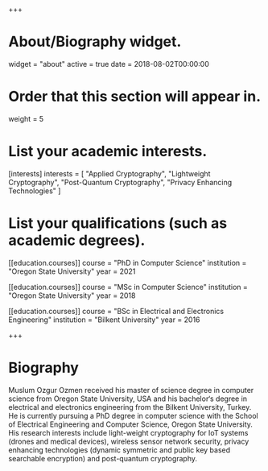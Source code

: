 +++
# About/Biography widget.
widget = "about"
active = true
date = 2018-08-02T00:00:00

# Order that this section will appear in.
weight = 5

# List your academic interests.
[interests]
  interests = [
    "Applied Cryptography",
    "Lightweight Cryptography",
    "Post-Quantum Cryptography",
    "Privacy Enhancing Technologies"
  ]

# List your qualifications (such as academic degrees).
[[education.courses]]
  course = "PhD in Computer Science"
  institution = "Oregon State University"
  year = 2021

[[education.courses]]
  course = "MSc in Computer Science"
  institution = "Oregon State University"
  year = 2018

[[education.courses]]
  course = "BSc in Electrical and Electronics Engineering"
  institution = "Bilkent University"
  year = 2016
 
+++

# Biography

Muslum Ozgur Ozmen received his master of science degree in computer science from Oregon State University, USA and his bachelor‘s degree in electrical and electronics engineering from the Bilkent University, Turkey. He is currently pursuing a PhD degree in computer science with the School of Electrical Engineering and Computer Science, Oregon State University. His research interests include light-weight cryptography for IoT systems (drones and medical devices), wireless sensor network security, privacy enhancing technologies (dynamic symmetric and public key based searchable encryption) and post-quantum cryptography.
